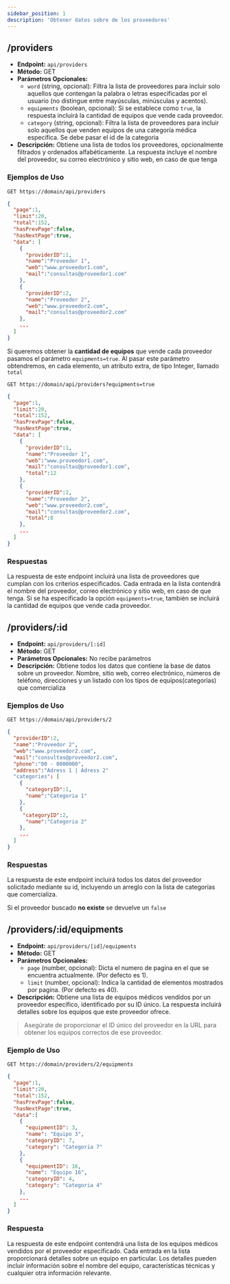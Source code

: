 ```yaml
---
sidebar_position: 1
description: 'Obtener datos sobre de los proveedores'
---
```


## **/providers**

- **Endpoint:** `api/providers`
- **Método:** GET
- **Parámetros Opcionales:**
  - `word` (string, opcional): Filtra la lista de proveedores para incluir solo aquellos que contengan la palabra o letras especificadas por el usuario (no distingue entre mayúsculas, minúsculas y acentos).
  - `equipments` (boolean, opcional): Si se establece como `true`, la respuesta incluirá la cantidad de equipos que vende cada proveedor.
  - `category` (string, opcional): Filtra la lista de proveedores para incluir solo aquellos que venden equipos de una categoría médica específica. Se debe pasar el id de la categoria
- **Descripción:** Obtiene una lista de todos los proveedores, opcionalmente filtrados y ordenados alfabéticamente. La respuesta incluye el nombre del proveedor, su correo electrónico y sitio web, en caso de que tenga

### Ejemplos de Uso

```http
GET https://domain/api/providers
```

```json
{
  "page":1,
  "limit":20,
  "total":152,
  "hasPrevPage":false,
  "hasNextPage":true,
  "data": [
    {
      "providerID":1,
      "name":"Proveedor 1",
      "web":"www.proveedor1.com",
      "mail":"consultas@proveedor1.com"
    },
    {
      "providerID":2,
      "name":"Proveedor 2",
      "web":"www.proveedor2.com",
      "mail":"consultas@proveedor2.com"
    },
    ...
  ]
}
```

Si queremos obtener la **cantidad de equipos** que vende cada proveedor pasamos el parámetro `equipments=true`. Al pasar este parámetro obtendremos, en cada elemento, un atributo extra, de tipo Integer, llamado `total`

```http
GET https://domain/api/providers?equipments=true
```

```json
{
  "page":1,
  "limit":20,
  "total":152,
  "hasPrevPage":false,
  "hasNextPage":true,
  "data": [
    {
      "providerID":1,
      "name":"Proveedor 1",
      "web":"www.proveedor1.com",
      "mail":"consultas@proveedor1.com",
      "total":12
    },
    {
      "providerID":2,
      "name":"Proveedor 2",
      "web":"www.proveedor2.com",
      "mail":"consultas@proveedor2.com",
      "total":8
    },
    ...
  ]
}
```

### Respuestas

La respuesta de este endpoint incluirá una lista de proveedores que cumplan con los criterios especificados. Cada entrada en la lista contendrá el nombre del proveedor, correo electrónico y sitio web, en caso de que tenga. Si se ha especificado la opción `equipments=true`, también se incluirá la cantidad de equipos que vende cada proveedor.


## **/providers/:id**

- **Endpoint:** `api/providers/[:id]`
- **Método:** GET
- **Parámetros Opcionales:** No recibe parámetros
- **Descripción:** Obtiene todos los datos que contiene la base de datos sobre un proveedor. Nombre, sitio web, correo electrónico, números de teléfono, direcciones y un listado con los tipos de equipos(categorías) que comercializa

### Ejemplos de Uso

```http
GET https://domain/api/providers/2
```

```json
{
  "providerID":2,
  "name":"Proveedor 2",
  "web":"www.proveedor2.com",
  "mail":"consultas@proveedor2.com",
  "phone":"00 - 0000000",
  "address":"Adress 1 | Adress 2"
  "categories": [
    {
      "categoryID":1,
      "name":"Categoria 1"
    },
    {
     "categoryID":2,
      "name":"Categoria 2"
    },
    ...
  ]
}
```

### Respuestas
La respuesta de este endpoint incluirá todos los datos del proveedor solicitado mediante su id, incluyendo un arreglo con la lista de categorías que comercializa.

Si el proveedor buscado **no existe** se devuelve un `false`


## **/providers/:id/equipments**

- **Endpoint:** `api/providers/[id]/equipments`
- **Método:** GET
- **Parámetros Opcionales:** 
    - `page` (number, opcional): Dicta el numero de pagina en el que se encuentra actualmente. (Por defecto es 1).
    - `limit` (number, opcional): Indica la cantidad de elementos mostrados por pagina. (Por defecto es 40).
- **Descripción:** Obtiene una lista de equipos médicos vendidos por un proveedor específico, identificado por su ID único. La respuesta incluirá detalles sobre los equipos que este proveedor ofrece.

> Asegúrate de proporcionar el ID único del proveedor en la URL para obtener los equipos correctos de ese proveedor.

### Ejemplo de Uso

```http
GET https://domain/providers/2/equipments
```

```json
{ 
  "page":1,
  "limit":20,
  "total":152,
  "hasPrevPage":false,
  "hasNextPage":true,
  "data":[
    {
      "equipmentID": 3,
      "name": "Equipo 3",
      "categoryID": 7,
      "category": "Categoria 7"
    },
    {
      "equipmentID": 16,
      "name": "Equipo 16",
      "categoryID": 4,
      "category": "Categoria 4"
    },
    ...
  ]
}
```

### Respuesta

La respuesta de este endpoint contendrá una lista de los equipos médicos vendidos por el proveedor especificado. Cada entrada en la lista proporcionará detalles sobre un equipo en particular. Los detalles pueden incluir información sobre el nombre del equipo, características técnicas y cualquier otra información relevante.